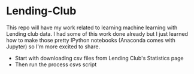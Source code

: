 # Lending-Club
This repo will have my work related to learning machine learning with Lending club data. I had some of this work done already but I just learned how to make those pretty IPython notebooks (Anaconda comes with Jupyter) so I'm more excited to share. 

* Start with downloading csv files from Lending Club's Statistics page
* Then run the process csvs script
